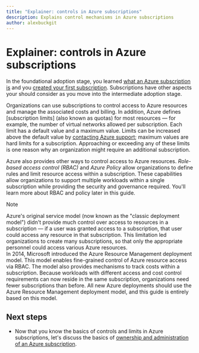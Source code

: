 ```yaml
---
title: "Explainer: controls in Azure subscriptions"
description: Explains control mechanisms in Azure subscriptions 
author: alexbuckgit
---
```


# Explainer: controls in Azure subscriptions

In the foundational adoption stage, you learned [what an Azure subscription is](../adoption-intro/subscription-explainer.md) and you [created your first subscription](../adoption-intro/subscription.md). Subscriptions have other aspects your should consider as you move into the intermediate adoption stage.

Organizations can use subscriptions to control access to Azure resources and manage the associated costs and billing. In addition, Azure defines [subscription limits] (also known as quotas) for most resources &mdash; for example, the number of virtual networks allowed per subscription. Each limit has a default value and a maximum value. Limits can be increased above the default value by [contacting Azure support](/azure/azure-supportability/how-to-create-azure-support-request); maximum values are hard limits for a subscription. Approaching or exceeding any of these limits is one reason why an organization might require an additional subscription.

Azure also provides other ways to control access to Azure resources. *Role-based access control (RBAC)* and *Azure Policy* allow organizations to define rules and limit resource access within a subscription. These capabilities allow organizations to support multiple workloads within a single subscription while providing the security and governance required. You'll learn more about RBAC and policy later in this guide.

> [!NOTE] 
> Azure's original service model (now known as the "classic deployment model") didn't provide much control over  access to resources in a subscription &mdash; if a user was granted access to a subscription, that user could access any resource in that subscription. This limitation led organizations to create many subscriptions, so that only the appropriate personnel could access various Azure resources.  
> In 2014, Microsoft introduced the Azure Resource Management deployment model. This model enables fine-grained control of Azure resource access via RBAC. The model also provides mechanisms to track costs within a subscription. Because workloads with different access and cost control requirements can now reside in the same subscription, organizations need fewer subscriptions than before. All new Azure deployments should use the Azure Resource Management deployment model, and this guide is entirely based on this model.

## Next steps

* Now that you know the basics of controls and limits in Azure subscriptions, let's discuss the basics of [ownership and administration of an Azure subscription](subscription-ownership.md).
